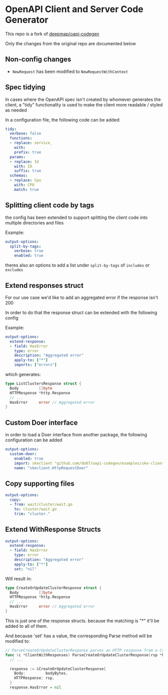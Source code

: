 # OpenAPI Client and Server Code Generator

This repo is a fork of [deepmap/oapi-codegen](https://github.com/do87/oapi-codegen)

Only the changes from the original repo are documented below

## Non-config changes

- `NewRequest` has been modified to `NewRequestWithContext`

## Spec tidying

In cases where the OpenAPI spec isn't created by whomever generates the client, a "tidy" functionality is used to make the client more readable / styled as needed

In a configuration file, the following code can be added:

```yaml
tidy:
  verbose: false
  functions:
  - replace: service_
    with: 
    prefix: true
  params:
  - replace: Id
    with: ID
    suffix: true
  schemas:
  - replace: Cpu
    with: CPU
    match: true

```

## Splitting client code by tags

the config has been extended to support splitting the client code into multiple directories and files

Example:

```yaml
output-options:
  split-by-tags:
    verbose: true
    enabled: true
```

theres also an options to add a list under `split-by-tags` of `includes` or `excludes`

## Extend responses struct

For our use case we'd like to add an aggregated error if the response isn't 200

In order to do that the response struct can be extended with the following config

Example:

```yaml
output-options:
  extend-response:
  - field: HasError
    type: error
    description: "Aggregated error"
    apply-to: ["*"]
    imports: ["errors"]
```

which generates:

```go
type ListClustersResponse struct {
  Body         []byte
  HTTPResponse *http.Response
  // ...
  HasError     error // Aggregated error
}
```

## Custom Doer interface

in order to load a Doer interface from another package, the following configuration can be added

```yaml
output-options:
  custom-doer:
    enabled: true
    import: skeclient "github.com/do87/oapi-codegen/examples/ske-client"
    name: "skeclient.HttpRequestDoer"
```

## Copy supporting files

```yaml
output-options:
  copy:
  - from: wait/cluster/wait.go
    to: cluster/wait.go
    trim: "cluster."
```

## Extend WithResponse Structs

```yaml
output-options:
  extend-response:
  - field: HasError
    type: error
    description: "Aggregated error"
    apply-to: ["*"]
    set: "nil"
```

Will result in:

```go
type CreateOrUpdateClusterResponse struct {
  Body         []byte
  HTTPResponse *http.Response
  // ...
  HasError     error // Aggregated error
}
```

This is just one of the response structs. because the matching is "*" it'll be added to all of them.

And because 'set' has a value, the corresponding Parse method will be modified to:

```go
// ParseCreateOrUpdateClusterResponse parses an HTTP response from a CreateOrUpdateClusterWithResponse call
func (c *ClientWithResponses) ParseCreateOrUpdateClusterResponse(rsp *http.Response) (*CreateOrUpdateClusterResponse, error) {
  // ...

  response := &CreateOrUpdateClusterResponse{
    Body:         bodyBytes,
    HTTPResponse: rsp,
  }
  response.HasError = nil

```

